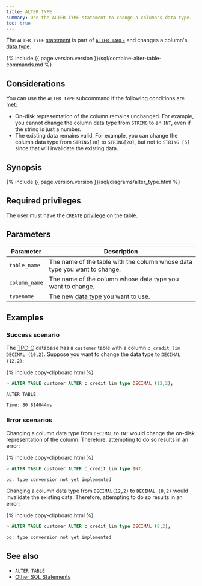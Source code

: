 ```yaml
---
title: ALTER TYPE
summary: Use the ALTER TYPE statement to change a column's data type.
toc: true
---
```


The `ALTER TYPE` [statement](sql-statements.html) is part of [`ALTER TABLE`](alter-table.html) and changes a column's [data type](data-types.html).

{% include {{ page.version.version }}/sql/combine-alter-table-commands.md %}

## Considerations

You can use the `ALTER TYPE` subcommand if the following conditions are met:

- On-disk representation of the column remains unchanged. For example, you cannot change the column data type from `STRING` to an `INT`, even if the string is just a number.
- The existing data remains valid. For example, you can change the column data type from `STRING[10]` to `STRING[20]`, but not to `STRING [5]` since that will invalidate the existing data.

## Synopsis

<div>
{% include {{ page.version.version }}/sql/diagrams/alter_type.html %}
</div>

## Required privileges

The user must have the `CREATE` [privilege](authorization.html#assign-privileges) on the table.

## Parameters

| Parameter | Description
|-----------|-------------
| `table_name` | The name of the table with the column whose data type you want to change.
| `column_name` | The name of the column whose data type you want to change.
| `typename` | The new [data type](data-types.html) you want to use.

## Examples

### Success scenario

The [TPC-C](performance-benchmarking-with-tpc-c.html) database has a `customer` table with a column `c_credit_lim DECIMAL (10,2)`. Suppose you want to change the data type to `DECIMAL (12,2)`:

{% include copy-clipboard.html %}
~~~ sql
> ALTER TABLE customer ALTER c_credit_lim type DECIMAL (12,2);
~~~

~~~
ALTER TABLE

Time: 80.814044ms
~~~

### Error scenarios

Changing a column data type from `DECIMAL` to `INT` would change the on-disk representation of the column. Therefore, attempting to do so results in an error:

{% include copy-clipboard.html %}
~~~ sql
> ALTER TABLE customer ALTER c_credit_lim type INT;
~~~

~~~
pq: type conversion not yet implemented
~~~

Changing a column data type from `DECIMAL(12,2)` to `DECIMAL (8,2)` would invalidate the existing data. Therefore, attempting to do so results in an error:

{% include copy-clipboard.html %}
~~~ sql
> ALTER TABLE customer ALTER c_credit_lim type DECIMAL (8,2);
~~~

~~~
pq: type conversion not yet implemented
~~~

## See also

- [`ALTER TABLE`](alter-table.html)
- [Other SQL Statements](sql-statements.html)
